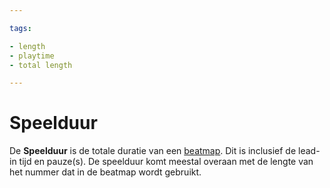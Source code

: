 ```yaml
---

tags:

- length
- playtime
- total length

---
```


# Speelduur

De **Speelduur** is de totale duratie van een [beatmap](/wiki/Beatmaps). Dit is inclusief de lead-in tijd en pauze(s). De speelduur komt meestal overaan met de lengte van het nummer dat in de beatmap wordt gebruikt.

<!-- this is a stub -->
